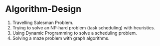 # Algorithm-Design

1. Travelling Salesman Problem.
2. Trying to solve an NP-hard problem (task scheduling) with heuristics.
3. Using Dynamic Programming to solve a scheduling problem.
4. Solving a maze problem with graph algorithms.

